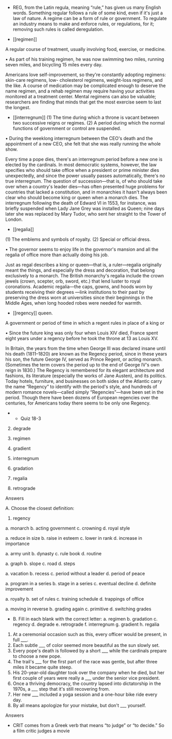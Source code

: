 - REG, from the Latin regula, meaning “rule,” has given us many English words. Something regular
follows  a  rule  of  some  kind,  even  if  it's  just  a  law  of  nature.  A  regime  can  be  a  form  of  rule  or
government. To regulate an industry means to make and enforce rules, or regulations, for it; removing
such rules is called deregulation.

- [[regimen]] 

 A regular course of treatment, usually involving food, exercise, or medicine. 

•  As  part  of  his  training  regimen,  he  was  now  swimming  two  miles,  running  seven  miles,  and
bicycling 15 miles every day. 

Americans love self-improvement, so they're constantly adopting regimens: skin-care regimens, low-
cholesterol regimens, weight-loss regimens, and the like. A course of medication may be complicated
enough  to  deserve  the  name  regimen,  and  a  rehab  regimen  may  require  having  your  activities
monitored  at  a  treatment  center.  Mental  regimens  can  also  be  valuable;  researchers  are  finding  that
minds that get the most exercise seem to last the longest.

- [[interregnum]] 
  (1)  The  time  during  which  a  throne  is  vacant  between  two
successive  reigns  or  regimes.  (2)  A  period  during  which  the  normal  functions  of  government  or
control are suspended. 

• During the weeklong interregnum between the CEO's death and the appointment of a new CEO, she
felt that she was really running the whole show. 

Every time a pope dies, there's an interregnum period before a new one is elected by the cardinals. In
most  democratic  systems,  however,  the  law  specifies  who  should  take  office  when  a  president  or
prime  minister  dies  unexpectedly,  and  since  the  power  usually  passes  automatically,  there's  no  true
interregnum.  The  question  of  succession—that  is,  of  who  should  take  over  when  a  country's  leader
dies—has often presented huge problems for countries that lacked a constitution, and in monarchies it
hasn't always been clear who should become king or queen when a monarch dies. The interregnum
following the death of Edward VI in 1553, for instance, was briefly suspended when Lady Jane Grey
was installed as Queen; nine days later she was replaced by Mary Tudor, who sent her straight to the
Tower of London.

- [[regalia]] 

 (1) The emblems and symbols of royalty. (2) Special or official dress. 

• The governor seems to enjoy life in the governor's mansion and all the regalia of office more than
actually doing his job. 

Just  as  regal  describes  a  king  or  queen—that  is,  a  ruler—regalia  originally  meant  the  things,  and
especially  the  dress  and  decoration,  that  belong  exclusively  to  a  monarch.  The  British  monarchy's
regalia  include  the  crown  jewels  (crown,  scepter,  orb,  sword,  etc.)  that  lend  luster  to  royal
coronations. Academic regalia—the caps, gowns, and hoods worn by students receiving their degrees
—link institutions to their past by preserving the dress worn at universities since their beginnings in
the Middle Ages, when long hooded robes were needed for warmth.

- [[regency]] 
queen. 

 A government or period of time in which a regent rules in place of a king or

• Since the future king was only four when Louis XIV died, France spent eight years under a regency
before he took the throne at 13 as Louis XV. 

In Britain, the years from the time when George III was declared insane until his death (1811–1820)
are known as the Regency period, since in these years his son, the future George IV, served as Prince
Regent, or acting monarch. (Sometimes the term covers the period up to the end of George IV's own
reign  in  1830.)  The  Regency  is  remembered  for  its  elegant  architecture  and  fashions,  its  literature
(especially the works of Jane Austen), and its politics. Today hotels, furniture, and businesses on both
sides  of  the  Atlantic  carry  the  name  “Regency”  to  identify  with  the  period's  style,  and  hundreds  of
modern  romance  novels—called  simply  “Regencies”—have  been  set  in  the  period.  Though  there
have been dozens of European regencies over the centuries, for Americans today there seems to be
only one Regency.

- - Quiz 18-3

2. degrade

3. regimen

4. gradient

5. interregnum

6. gradation

7. regalia

8. retrograde

Answers

A. Choose the closest definition:
1. regency

a. monarch b. acting government c. crowning d. royal style

a. reduce in size b. raise in esteem c. lower in rank d. increase in importance

a. army unit b. dynasty c. rule book d. routine

a. graph b. slope c. road d. steps

a. vacation b. recess c. period without a leader d. period of peace

a. program in a series b. stage in a series c. eventual decline d. definite improvement

a. royalty b. set of rules c. training schedule d. trappings of office

a. moving in reverse b. grading again c. primitive d. switching grades

- B. Fill in each blank with the correct letter:
a. regimen
b. gradation
c. regency
d. degrade
e. retrograde
f. interregnum
g. gradient
h. regalia
1. At a ceremonial occasion such as this, every officer would be present, in full ___.
2. Each subtle ___ of color seemed more beautiful as the sun slowly set.
3. Every pope's death is followed by a short ___ while the cardinals prepare to choose a new pope.
4. The trail's ___ for the first part of the race was gentle, but after three miles it became quite steep.
5. His 20-year-old daughter took over the company when he died, but her first couple of years were
really a ___ under the senior vice president.
6. Once a thriving democracy, the country lapsed into dictatorship in the 1970s, a ___ step that it's
still recovering from.
7. Her new ___ included a yoga session and a one-hour bike ride every day.
8. By all means apologize for your mistake, but don't ___ yourself.

Answers

- CRIT comes from a Greek verb that means “to judge” or “to decide.” So a film critic judges a movie
